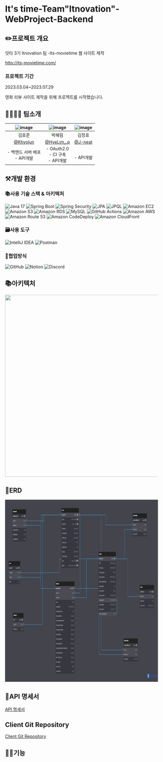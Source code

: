 # It's time-Team"Itnovation"-WebProject-Backend
## ✏️프로젝트 개요
잇타 3기 Itnovation 팀
-Its-movietime 웹 사이트 제작

http://its-movietime.com/
### 프로젝트 기간
2023.03.04~2023.07.29

영화 리뷰 사이트 제작을 위해 프로젝트를 시작했습니다.

## 👨‍👨‍👧‍👦 팀소개
|![image](https://github.com/J-neat/test/assets/115057370/74ef7098-b0fd-48c7-9878-daae297be54f)|![image](https://github.com/J-neat/test/assets/115057370/f8064498-bccd-4f79-ac57-5bf850ba53db)|![image](https://github.com/J-neat/test/assets/115057370/a10f1f06-4998-4495-aa0f-63c18039e64d)|
|:------:|:------:|:------:|
|김효준|박혜림|김정효|
|[@Khyojun](https://github.com/khyojun)|[@HyeLim_.p](https://github.com/djc06048)|[@J-neat](https://github.com/J-neat)|
|- 백엔드 서버 배포</br>- API개발|- OAuth2.0</br>- CI 구축</br>- API개발|</br>- API개발



## ⚒개발 환경
### 📚사용 기술 스택 & 아키텍처
![Java 17](https://img.shields.io/badge/Java-17-007396?style=for-the-badge&logo=java&logoColor=white)
![Spring Boot](https://img.shields.io/badge/Spring%20Boot-6DB33F?style=for-the-badge&logo=Spring%20Boot&logoColor=white)
![Spring Security](https://img.shields.io/badge/Spring%20Security-6DB33F?style=for-the-badge&logo=Spring%20Security&logoColor=white)
![JPA](https://img.shields.io/badge/JPA-09A3D5?style=for-the-badge&logo=JPA&logoColor=white)
![JPQL](https://img.shields.io/badge/JPQL-007396?style=for-the-badge&logo=Java&logoColor=white)
![Amazon EC2](https://img.shields.io/badge/Amazon%20EC2-FF9900?style=for-the-badge&logo=Amazon%20EC2&logoColor=white)
![Amazon S3](https://img.shields.io/badge/Amazon%20S3-569A31?style=for-the-badge&logo=Amazon%20S3&logoColor=white)
![Amazon RDS](https://img.shields.io/badge/Amazon%20RDS-FF9900?style=for-the-badge&logo=Amazon%20RDS&logoColor=white)
![MySQL](https://img.shields.io/badge/MySQL-4479A1?style=for-the-badge&logo=MySQL&logoColor=white)
![GitHub Actions](https://img.shields.io/badge/GitHub%20Actions-2088FF?style=for-the-badge&logo=GitHub%20Actions&logoColor=white)
![Amazon AWS](https://img.shields.io/badge/Amazon%20AWS-232F3E?style=for-the-badge&logo=Amazon%20AWS&logoColor=white)
![Amazon Route 53](https://img.shields.io/badge/Amazon%20Route%2053-232F3E?style=for-the-badge&logo=Amazon%20Route%2053&logoColor=white)
![Amazon CodeDeploy](https://img.shields.io/badge/Amazon%20CodeDeploy-232F3E?style=for-the-badge&logo=Amazon%20CodeDeploy&logoColor=white)
![Amazon CloudFront](https://img.shields.io/badge/Amazon%20CloudFront-232F3E?style=for-the-badge&logo=Amazon%20CloudFront&logoColor=white)

### 🗃️사용 도구
![IntelliJ IDEA](https://img.shields.io/badge/IntelliJ%20IDEA-000000?style=for-the-badge&logo=IntelliJ%20IDEA&logoColor=white)
![Postman](https://img.shields.io/badge/Postman-FF6C37?style=for-the-badge&logo=Postman&logoColor=white)

### 📄협업방식
![GitHub](https://img.shields.io/badge/GitHub-181717?style=for-the-badge&logo=GitHub&logoColor=white)
![Notion](https://img.shields.io/badge/Notion-000000?style=for-the-badge&logo=Notion&logoColor=white)
![Discord](https://img.shields.io/badge/Discord-5865F2?style=for-the-badge&logo=Discord&logoColor=white)

## 📚아키텍처
<img src="https://cdn.discordapp.com/attachments/1073825571789881344/1133064578008363188/drawio.png" width="800" height="600">



## 📜ERD
<img src="https://github.com/J-neat/test/blob/main/Copy%20of%20it's_Movie_Time%20(1).png" width="800" height="600">




## 🔖API 명세서
[API 명세서](https://www.notion.so/API-a5c762535ab84d50b64c889d88747d15)

## Client Git Repository
[Client Git Repository](https://github.com/IT-NOVATION/FrontEnd)

## 👨‍🔧기능


